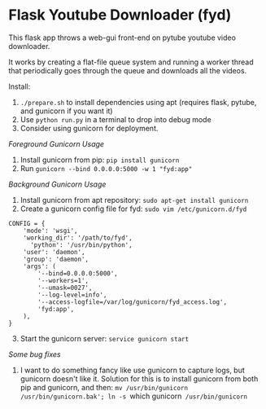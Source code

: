 # Flask Youtube Downloader (fyd)

This flask app throws a web-gui front-end on pytube youtube video downloader. 

It works by creating a flat-file queue system and running a worker thread that periodically goes through the queue and downloads all the videos.

Install:
 1. `./prepare.sh` to install dependencies using apt (requires flask, pytube, and gunicorn if you want it)
 2. Use `python run.py` in a terminal to drop into debug mode
 3. Consider using gunicorn for deployment. 

*Foreground Gunicorn Usage*
 1. Install gunicorn from pip: `pip install gunicorn`
 2. Run `gunicorn --bind 0.0.0.0:5000 -w 1 "fyd:app"`

*Background Gunicorn Usage*
 1. Install gunicorn from apt repository: `sudo apt-get install gunicorn`
 2. Create a gunicorn config file for fyd: `sudo vim /etc/gunicorn.d/fyd`
```
CONFIG = {
    'mode': 'wsgi',
    'working_dir': '/path/to/fyd',
      'python': '/usr/bin/python',
    'user': 'daemon',
    'group': 'daemon',
    'args': (
        '--bind=0.0.0.0:5000',
        '--workers=1',
        '--umask=0027',
        '--log-level=info',
        '--access-logfile=/var/log/gunicorn/fyd_access.log',
        'fyd:app',
    ),
}
```

 3. Start the gunicorn server: `service gunicorn start` 

*Some bug fixes*
 1. I want to do something fancy like use gunicorn to capture logs, but gunicorn doesn't like it. Solution for this is to install gunicorn from both pip and gunicorn, and then: `mv /usr/bin/gunicorn /usr/bin/gunicorn.bak'; ln -s `which gunicorn` /usr/bin/gunicorn`
